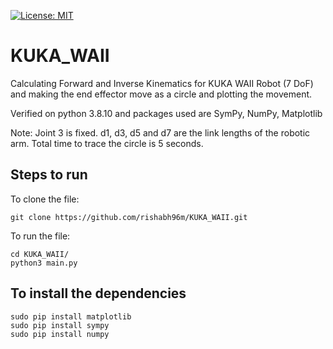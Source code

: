 [![License: MIT](https://img.shields.io/badge/License-MIT-blue.svg)](https://opensource.org/licenses/MIT)


# KUKA_WAII
Calculating Forward and Inverse Kinematics for KUKA WAII Robot (7 DoF) and making the end effector move as a circle and plotting the movement.

Verified on python 3.8.10 and packages used are SymPy, NumPy, Matplotlib

Note: Joint 3 is fixed.
d1, d3, d5 and d7 are the link lengths of the robotic arm.
Total time to trace the circle is 5 seconds.


## Steps to run
To clone the file:
```
git clone https://github.com/rishabh96m/KUKA_WAII.git
```
To run the file:
```
cd KUKA_WAII/
python3 main.py
```

## To install the dependencies
```
sudo pip install matplotlib
sudo pip install sympy
sudo pip install numpy
```
